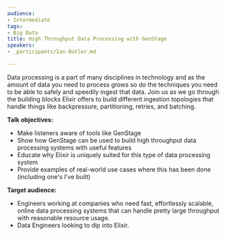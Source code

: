 ```yaml
---
audience:
- Intermediate
tags:
- Big Data
title: High Throughput Data Processing with GenStage
speakers:
- _participants/Ian-Butler.md

---
```

Data processing is a part of many disciplines in technology and as the amount of data you need to process grows so do the techniques you need to be able to safely and speedily ingest that data. Join us as we go through the building blocks Elixir offers to build different ingestion topologies that handle things like backpressure, partitioning, retries, and batching.

**Talk objectives:**

* Make listeners aware of tools like GenStage
* Show how GenStage can be used to build high throughput data processing systems with useful features
* Educate why Elixir is uniquely suited for this type of data processing system
* Provide examples of real-world use cases where this has been done (including one's I've built)

**Target audience:**

* Engineers working at companies who need fast, effortlessly scalable, online data processing systems that can handle pretty large throughput with reasonable resource usage.
* Data Engineers looking to dip into Elixir.